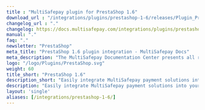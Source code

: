 ```yaml
---
title : "MultiSafepay plugin for PrestaShop 1.6"
download_url : "/integrations/plugins/prestashop-1-6/releases/Plugin_PrestaShop1.6_3.6.0.zip"
changelog_url : "."
changelog: https://docs.multisafepay.com/integrations/plugins/prestashop-1-6/changelog/
manual: "."
faq: "."
newsletter: "PrestaShop"
meta_title: "PrestaShop 1.6 plugin integration - MultiSafepay Docs"
meta_description: "The MultiSafepay Documentation Center presents all relevant information about our Plugins and API. You can also find support pages for payment methods, tools and general questions as well as the contact details of our Support and Integration Teams."
logo: "/logo/Plugins/PrestaShop.svg"
weight: 60
title_short: "PrestaShop 1.6"
description_short: "Easily integrate MultiSafepay payment solutions into your Prestashop 1.6 webshop with the free plugin. "
description: "Easily integrate MultiSafepay payment solutions into your Prestashop 1.6 webshop with the free plugin. "
layout: 'single'
aliases: [/integrations/prestashop-1-6/]
---
```

